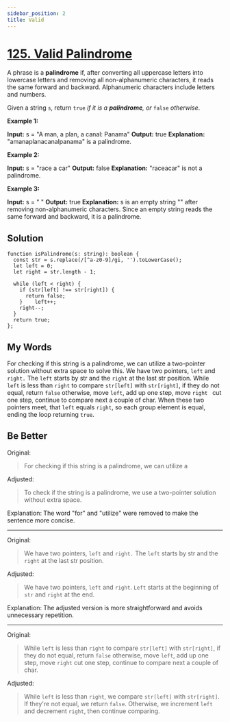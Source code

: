 ```yaml
---
sidebar_position: 2
title: Valid
---
```

# [125. Valid Palindrome](https://leetcode.com/problems/valid-palindrome/)

A phrase is a **palindrome** if, after converting all uppercase letters into lowercase letters and removing all non-alphanumeric characters, it reads the same forward and backward. Alphanumeric characters include letters and numbers.

Given a string `s`, return `true` _if it is a **palindrome**, or_ `false` _otherwise_.

**Example 1:**

**Input:** s = "A man, a plan, a canal: Panama"
**Output:** true
**Explanation:** "amanaplanacanalpanama" is a palindrome.

**Example 2:**

**Input:** s = "race a car"
**Output:** false
**Explanation:** "raceacar" is not a palindrome.

**Example 3:**

**Input:** s = " "
**Output:** true
**Explanation:** s is an empty string "" after removing non-alphanumeric characters.
Since an empty string reads the same forward and backward, it is a palindrome.

## Solution
```
function isPalindrome(s: string): boolean {  
  const str = s.replace(/[^a-z0-9]/gi, '').toLowerCase();  
  let left = 0;  
  let right = str.length - 1;  
  
  while (left < right) {  
    if (str[left] !== str[right]) {  
      return false;  
    }    left++;  
    right--;  
  }  
  return true;  
};
```

## My Words
For checking if this string is a palindrome, we can utilize a two-pointer solution without extra space to solve this. We have two pointers, `left` and `right.` The `left` starts by str and the `right` at the last str position. While `left` is less than `right` to compare `str[left]` with `str[right]`, if they do not equal, return `false` otherwise, move `left`, add up one step, move `right ` cut one step, continue to compare next a couple of char. When these two pointers meet, that `left` equals `right`, so each group element is equal, ending the loop returning `true`.

## Be Better

Original:

> For checking if this string is a palindrome, we can utilize a

Adjusted:

> To check if the string is a palindrome, we use a two-pointer solution without extra space.

Explanation: The word "for" and "utilize" were removed to make the sentence more concise.

---

Original:

> We have two pointers, `left` and `right.` The `left` starts by str and the `right` at the last str position.

Adjusted:

> We have two pointers, `left` and `right`. `Left` starts at the beginning of `str` and `right` at the end.

Explanation: The adjusted version is more straightforward and avoids unnecessary repetition.

---

Original:

> While `left` is less than `right` to compare `str[left]` with `str[right]`, if they do not equal, return `false` otherwise, move `left`, add up one step, move `right` cut one step, continue to compare next a couple of char.

Adjusted:

> While `left` is less than `right`, we compare `str[left]` with `str[right]`. If they're not equal, we return `false`. Otherwise, we increment `left` and decrement `right`, then continue comparing.
